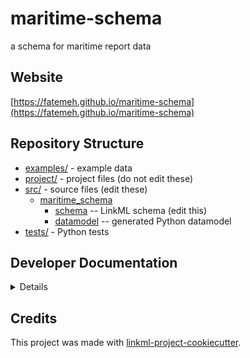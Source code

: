 # maritime-schema

a schema for maritime report data

## Website

[https://fatemeh.github.io/maritime-schema](https://fatemeh.github.io/maritime-schema)

## Repository Structure

* [examples/](examples/) - example data
* [project/](project/) - project files (do not edit these)
* [src/](src/) - source files (edit these)
  * [maritime_schema](src/maritime_schema)
    * [schema](src/maritime_schema/schema) -- LinkML schema
      (edit this)
    * [datamodel](src/maritime_schema/datamodel) -- generated
      Python datamodel
* [tests/](tests/) - Python tests

## Developer Documentation

<details>
Use the `make` command to generate project artefacts:

* `make all`: make everything
* `make deploy`: deploys site
</details>

## Credits

This project was made with
[linkml-project-cookiecutter](https://github.com/linkml/linkml-project-cookiecutter).
